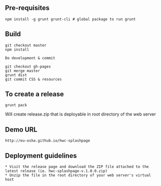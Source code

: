 ## Pre-requisites

```
npm install -g grunt grunt-cli # global package to run grunt
```

## Build

```
git checkout master
npm install

Do development & commit

git checkout gh-pages
git merge master
grunt dist
git commit CSS & resources
```

## To create a release

```
grunt pack
```

Will create release.zip that is deployable in root directory of the web server

## Demo URL

    http://eu-osha.github.io/hwc-splashpage

## Deployment guidelines

	* Visit the release page and download the ZIP file attached to the latest release (ie. hwc-splashpage-v.1.0.0.zip)
	* Unzip the file in the root directory of your web server's virtual host
